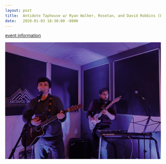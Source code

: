 ```yaml
---
layout: post
title:  Antidote Taphouse w/ Ryan Walker, Rosetan, and David Robbins (Longview, WA)
date:   2020-01-03 18:30:00 -0800
---
```


[event information](https://www.facebook.com/events/461527038074109/)

![2020-01-03_masenjohn_ryan_walker_antidote.jpg](/images/2020-01-03_masenjohn_ryan_walker_antidote.jpg)
